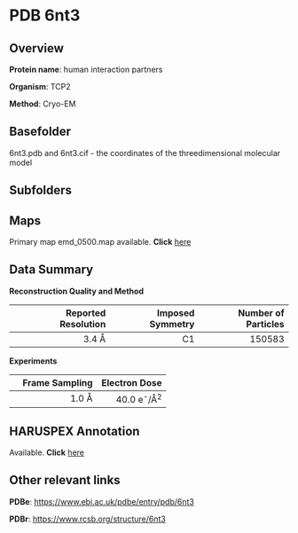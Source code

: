 # PDB 6nt3

## Overview

**Protein name**: human interaction partners

**Organism**: TCP2

**Method**: Cryo-EM



## Basefolder

6nt3.pdb and 6nt3.cif - the coordinates of the threedimensional molecular model

## Subfolders









## Maps

Primary map emd_0500.map available. **Click** [here](http://ftp.wwpdb.org/pub/emdb/structures/EMD-0500/map/) 

## Data Summary
**Reconstruction Quality and Method**

|   | Reported Resolution | Imposed Symmetry | Number of Particles |
|---|-------------:|----------------:|--------------:|
|   |3.4 Å|C1|150583|

**Experiments**

|   | Frame Sampling | Electron Dose |
|---|-------------:|----------------:|
|   |1.0 Å|40.0 e<sup>-</sup>/Å<sup>2</sup>|

## HARUSPEX Annotation

Available. **Click** [here](https://zenodo.org/record/3820221)

## Other relevant links 
**PDBe**:  https://www.ebi.ac.uk/pdbe/entry/pdb/6nt3
 
**PDBr**: https://www.rcsb.org/structure/6nt3 
